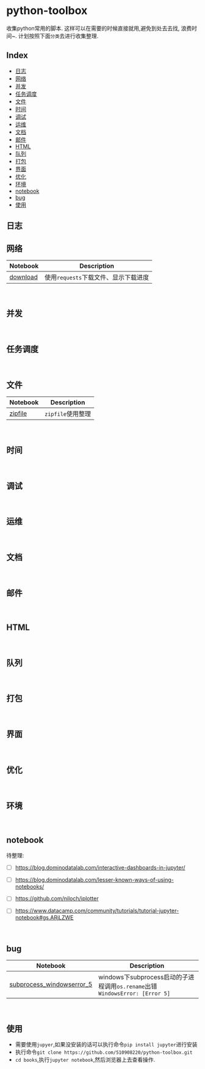 # python-toolbox
收集python常用的脚本. 这样可以在需要的时候直接就用,避免到处去去找, 浪费时间~. 计划按照下面`分类`去进行收集整理.


## Index

* [日志](#日志)
* [网络](#网络)
* [并发](#并发)
* [任务调度](#任务调度)
* [文件](#文件)
* [时间](#时间)
* [调试](#调试)
* [运维](#运维)
* [文档](#文档)
* [邮件](#邮件)
* [HTML](#HTML)
* [队列](#队列)
* [打包](#打包)
* [界面](#界面)
* [优化](#优化)
* [环境](#环境)
* [notebook](#notebook)
* [bug](#bug)
* [使用](#使用)
## 日志

## 网络
| Notebook                                 | Description             |
| ---------------------------------------- | ----------------------- |
| [download](http://nbviewer.jupyter.org/github/510908220/python-toolbox/blob/master/books/network/download.ipynb) | 使用`requests`下载文件、显示下载进度 |


<br/>

## 并发
<br/>

## 任务调度
<br/>


## 文件

| Notebook                                 | Description             |
| ---------------------------------------- | ----------------------- |
| [zipfile](http://nbviewer.jupyter.org/github/510908220/python-toolbox/blob/master/books/files/zipfile.ipynb) | `zipfile`使用整理 |


<br/>

## 时间
<br/>

## 调试
<br/>

## 运维
<br/>

## 文档
<br/>

## 邮件
<br/>


## HTML
<br/>

## 队列
<br/>

## 打包
<br/>

## 界面
<br/>

## 优化
<br/>

## 环境
<br/>

## notebook

待整理:

- [ ] https://blog.dominodatalab.com/interactive-dashboards-in-jupyter/
- [ ] https://blog.dominodatalab.com/lesser-known-ways-of-using-notebooks/
- [ ] https://github.com/niloch/iplotter
- [ ] https://www.datacamp.com/community/tutorials/tutorial-jupyter-notebook#gs.ARjLZWE



<br/>

## bug
| Notebook | Description                              |
| -------- | ---------------------------------------- |
| [subprocess_windowserror_5](http://nbviewer.jupyter.org/github/510908220/python-toolbox/blob/master/books/bug/subprocess_windowserror_5.ipynb)      | windows下subprocess启动的子进程调用`os.rename`出错`WindowsError: [Error 5] ` |

<br/>

## 使用

- 需要使用`jupyer`,如果没安装的话可以执行命令`pip install jupyter`进行安装
- 执行命令`git clone https://github.com/510908220/python-toolbox.git`
- `cd books`,执行`jupyter notebook`,然后浏览器上去查看操作.

